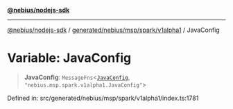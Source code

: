 [**@nebius/nodejs-sdk**](../../../../../../README.md)

***

[@nebius/nodejs-sdk](../../../../../../README.md) / [generated/nebius/msp/spark/v1alpha1](../README.md) / JavaConfig

# Variable: JavaConfig

> **JavaConfig**: `MessageFns`\<[`JavaConfig`](../interfaces/JavaConfig.md), `"nebius.msp.spark.v1alpha1.JavaConfig"`\>

Defined in: src/generated/nebius/msp/spark/v1alpha1/index.ts:1781

